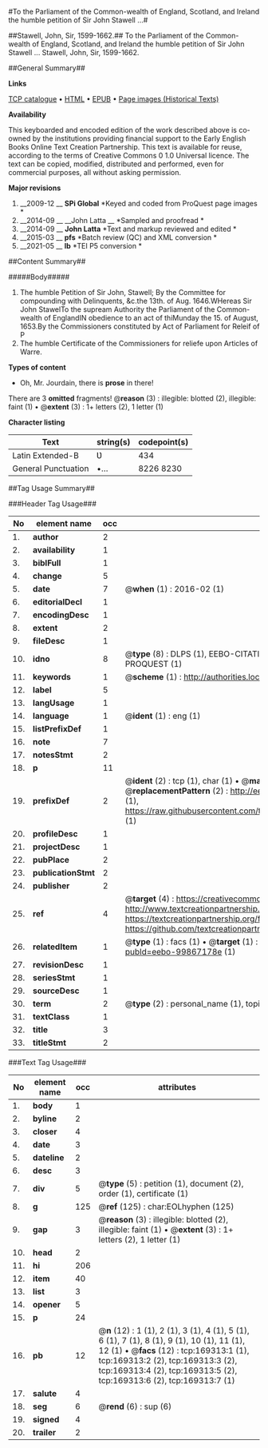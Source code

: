 #To the Parliament of the Common-wealth of England, Scotland, and Ireland the humble petition of Sir John Stawell ...#

##Stawell, John, Sir, 1599-1662.##
To the Parliament of the Common-wealth of England, Scotland, and Ireland the humble petition of Sir John Stawell ...
Stawell, John, Sir, 1599-1662.

##General Summary##

**Links**

[TCP catalogue](http://www.ota.ox.ac.uk/tcp/)  • 
[HTML](http://tei.it.ox.ac.uk/tcp/Texts-HTML/free/A93/A93836.html)  • 
[EPUB](http://tei.it.ox.ac.uk/tcp/Texts-EPUB/free/A93/A93836.epub) • 
[Page images (Historical Texts)](https://historicaltexts.jisc.ac.uk/eebo-99867178_169313e)

**Availability**

This keyboarded and encoded edition of the work described above is co-owned by the
    institutions providing financial support to the Early English Books Online Text Creation
    Partnership. This text is available for reuse, according to the terms of  Creative Commons 0 1.0 Universal
    licence. The text can be copied, modified, distributed and performed, even for commercial
    purposes, all without asking permission.

**Major revisions**

1. __2009-12 __ __SPi Global__ *Keyed and coded from ProQuest page images *
1. __2014-09 __ __John Latta __ *Sampled and proofread *
1. __2014-09 __ __John Latta__ *Text and markup reviewed and edited *
1. __2015-03 __ __pfs__ *Batch review (QC) and XML conversion *
1. __2021-05 __ __lb__ *TEI P5 conversion *

##Content Summary##

#####Body#####

1. The humble Petition of Sir John, Stawell;
By the Committee for compounding with Delinquents, &c.the 13th. of Aug. 1646.WHereas Sir John StawelTo the supream Authority the Parliament of the Common-wealth of EnglandIN obedience to an act of thiMunday the 15. of August, 1653.By the Commissioners constituted by Act of Parliament for Releif of P
1. The humble Certificate of the Commissioners for reliefe upon Articles of Warre.

**Types of content**

  * Oh, Mr. Jourdain, there is **prose** in there!

There are 3 **omitted** fragments! 
 @__reason__ (3) : illegible: blotted (2), illegible: faint (1)  •  @__extent__ (3) : 1+ letters (2), 1 letter (1)

**Character listing**


|Text|string(s)|codepoint(s)|
|---|---|---|
|Latin Extended-B|Ʋ|434|
|General Punctuation|•…|8226 8230|

##Tag Usage Summary##

###Header Tag Usage###

|No|element name|occ|attributes|
|---|---|---|---|
|1.|__author__|2||
|2.|__availability__|1||
|3.|__biblFull__|1||
|4.|__change__|5||
|5.|__date__|7| @__when__ (1) : 2016-02 (1)|
|6.|__editorialDecl__|1||
|7.|__encodingDesc__|1||
|8.|__extent__|2||
|9.|__fileDesc__|1||
|10.|__idno__|8| @__type__ (8) : DLPS (1), EEBO-CITATION (1), VID (1), EEBO-PROQUEST (1), STC (3), PROQUEST (1)|
|11.|__keywords__|1| @__scheme__ (1) : http://authorities.loc.gov/ (1)|
|12.|__label__|5||
|13.|__langUsage__|1||
|14.|__language__|1| @__ident__ (1) : eng (1)|
|15.|__listPrefixDef__|1||
|16.|__note__|7||
|17.|__notesStmt__|2||
|18.|__p__|11||
|19.|__prefixDef__|2| @__ident__ (2) : tcp (1), char (1)  •  @__matchPattern__ (2) : ([0-9\-]+):([0-9IVX]+) (1), (.+) (1)  •  @__replacementPattern__ (2) : http://eebo.chadwyck.com/downloadtiff?vid=$1&page=$2 (1), https://raw.githubusercontent.com/textcreationpartnership/Texts/master/tcpchars.xml#$1 (1)|
|20.|__profileDesc__|1||
|21.|__projectDesc__|1||
|22.|__pubPlace__|2||
|23.|__publicationStmt__|2||
|24.|__publisher__|2||
|25.|__ref__|4| @__target__ (4) : https://creativecommons.org/publicdomain/zero/1.0/ (1), http://www.textcreationpartnership.org/docs/. (1), https://textcreationpartnership.org/faq/#faq05 (1), https://github.com/textcreationpartnership (1)|
|26.|__relatedItem__|1| @__type__ (1) : facs (1)  •  @__target__ (1) : https://data.historicaltexts.jisc.ac.uk/view?pubId=eebo-99867178e (1)|
|27.|__revisionDesc__|1||
|28.|__seriesStmt__|1||
|29.|__sourceDesc__|1||
|30.|__term__|2| @__type__ (2) : personal_name (1), topical_term (1)|
|31.|__textClass__|1||
|32.|__title__|3||
|33.|__titleStmt__|2||


###Text Tag Usage###

|No|element name|occ|attributes|
|---|---|---|---|
|1.|__body__|1||
|2.|__byline__|2||
|3.|__closer__|4||
|4.|__date__|3||
|5.|__dateline__|2||
|6.|__desc__|3||
|7.|__div__|5| @__type__ (5) : petition (1), document (2), order (1), certificate (1)|
|8.|__g__|125| @__ref__ (125) : char:EOLhyphen (125)|
|9.|__gap__|3| @__reason__ (3) : illegible: blotted (2), illegible: faint (1)  •  @__extent__ (3) : 1+ letters (2), 1 letter (1)|
|10.|__head__|2||
|11.|__hi__|206||
|12.|__item__|40||
|13.|__list__|3||
|14.|__opener__|5||
|15.|__p__|24||
|16.|__pb__|12| @__n__ (12) : 1 (1), 2 (1), 3 (1), 4 (1), 5 (1), 6 (1), 7 (1), 8 (1), 9 (1), 10 (1), 11 (1), 12 (1)  •  @__facs__ (12) : tcp:169313:1 (1), tcp:169313:2 (2), tcp:169313:3 (2), tcp:169313:4 (2), tcp:169313:5 (2), tcp:169313:6 (2), tcp:169313:7 (1)|
|17.|__salute__|4||
|18.|__seg__|6| @__rend__ (6) : sup (6)|
|19.|__signed__|4||
|20.|__trailer__|2||
